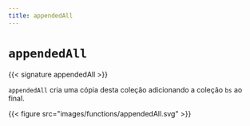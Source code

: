 ```yaml
---
title: appendedAll
---
```


# `appendedAll`

{{< signature appendedAll >}}

`appendedAll` cria uma cópia desta coleção adicionando a coleção `bs` ao final.

{{< figure src="images/functions/appendedAll.svg" >}}
